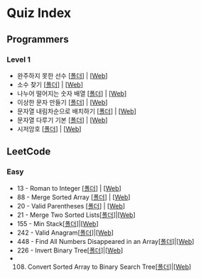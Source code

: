 # Quiz Index

## Programmers

### Level 1

- 완주하지 못한 선수 [[폴더](1_Programmers/Quiz1)] | [[Web](https://programmers.co.kr/learn/courses/30/lessons/42576)]
- 소수 찾기 [[폴더](1_Programmers/Quiz2)] | [[Web](https://programmers.co.kr/learn/courses/30/lessons/12921)]
- 나누어 떨어지는 숫자 배열 [[폴더](1_Programmers/Quiz3)] | [[Web](https://programmers.co.kr/learn/courses/30/lessons/12910)]
- 이상한 문자 만들기 [[폴더](1_Programmers/Quiz4)] | [[Web](https://programmers.co.kr/learn/courses/30/lessons/12930)]
- 문자열 내림차순으로 배치하기 [[폴더](1_Programmers/Quiz5)] | [[Web](https://programmers.co.kr/learn/courses/30/lessons/12917)]
- 문자열 다루기 기본 [[폴더](1_Programmers/Quiz7)] | [[Web](https://programmers.co.kr/learn/courses/30/lessons/12918)]
- 시저암호 [[폴더](1_Programmers/Quiz8)] | [[Web](https://programmers.co.kr/learn/courses/30/lessons/12926)]

## LeetCode

### Easy

- 13 -  Roman to Integer [[폴더](2_LeetCode/Quiz1)] | [[Web](https://leetcode.com/problems/roman-to-integer/)]
- 88 - Merge Sorted Array [[폴더](2_LeetCode/Quiz2)] | [[Web](https://leetcode.com/problems/merge-sorted-array/)]
- 20 - Valid Parentheses [[폴더](2_LeetCode/Quiz3)] | [[Web](https://leetcode.com/problems/valid-parentheses/)]
- 21 - Merge Two Sorted Lists[[폴더](2_LeetCode/Quiz4)]|[[Web](https://leetcode.com/problems/merge-two-sorted-lists/)]
- 155 - Min Stack[[폴더](2_LeetCode/Quiz5)]|[[Web](https://leetcode.com/problems/min-stack/)]
- 242 - Valid Anagram[[폴더](2_LeetCode/Quiz6)]|[[Web](https://leetcode.com/problems/valid-anagram/)]
- 448 - Find All Numbers Disappeared in an Array[[폴더](2_LeetCode/Quiz7)]|[[Web](https://leetcode.com/problems/find-all-numbers-disappeared-in-an-array/)]
- 226 - Invert Binary Tree[[폴더](2_LeetCode/Quiz8)]|[[Web](https://leetcode.com/problems/invert-binary-tree/)]
- 108. Convert Sorted Array to Binary Search Tree[[폴더](2_LeetCode/Quiz9)]|[[Web](https://leetcode.com/problems/convert-sorted-array-to-binary-search-tree/)]